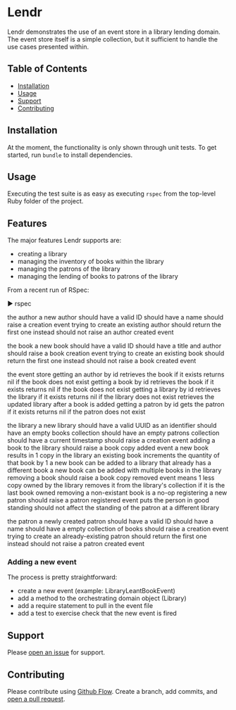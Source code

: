 # Lendr

Lendr demonstrates the use of an event store in a library lending domain. The event store itself is a simple collection, but it sufficient to handle the use cases presented within.

## Table of Contents

- [Installation](#installation)
- [Usage](#usage)
- [Support](#support)
- [Contributing](#contributing)

## Installation

At the moment, the functionality is only shown through unit tests. To get started, run `bundle` to install dependencies.

## Usage

Executing the test suite is as easy as executing `rspec` from the top-level Ruby folder of the project.

## Features

The major features Lendr supports are:

- creating a library
- managing the inventory of books within the library
- managing the patrons of the library
- managing the lending of books to patrons of the library

From a recent run of RSpec:

▶ rspec

the author
  a new author
    should have a valid ID
    should have a name
    should raise a creation event
  trying to create an existing author
    should return the first one instead
    should not raise an author created event

the book
  a new book
    should have a valid ID
    should have a title and author
    should raise a book creation event
  trying to create an existing book
    should return the first one instead
    should not raise a book created event

the event store
  getting an author by id
    retrieves the book if it exists
    returns nil if the book does not exist
  getting a book by id
    retrieves the book if it exists
    returns nil if the book does not exist
  getting a library by id
    retrieves the library if it exists
    returns nil if the library does not exist
    retrieves the updated library after a book is added
  getting a patron by id
    gets the patron if it exists
    returns nil if the patron does not exist

the library
  a new library
    should have a valid UUID as an identifier
    should have an empty books collection
    should have an empty patrons collection
    should have a current timestamp
    should raise a creation event
  adding a book to the library
    should raise a book copy added event
    a new book results in 1 copy in the library
    an existing book increments the quantity of that book by 1
    a new book can be added to a library that already has a different book
    a new book can be added with multiple books in the library
  removing a book
    should raise a book copy removed event
    means 1 less copy owned by the library
    removes it from the library's collection if it is the last book owned
    removing a non-existant book is a no-op
  registering a new patron
    should raise a patron registered event
    puts the person in good standing
    should not affect the standing of the patron at a different library

the patron
  a newly created patron
    should have a valid ID
    should have a name
    should have a empty collection of books
    should raise a creation event
  trying to create an already-existing patron
    should return the first one instead
    should not raise a patron created event

### Adding a new event

The process is pretty straightforward:

- create a new event (example: LibraryLeantBookEvent)
- add a method to the orchestrating domain object (Library)
- add a require statement to pull in the event file
- add a test to exercise check that the new event is fired

## Support

Please [open an issue](https://github.com/neontapir/lendr/issues/new) for support.

## Contributing

Please contribute using [Github Flow](https://guides.github.com/introduction/flow/). Create a branch, add commits, and [open a pull request](https://github.com/neontapir/lendr/compare/).